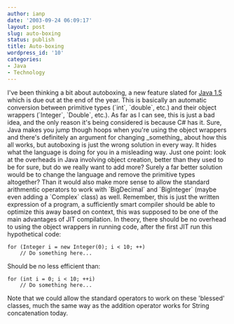 ```yaml
---
author: ianp
date: '2003-09-24 06:09:17'
layout: post
slug: auto-boxing
status: publish
title: Auto-boxing
wordpress_id: '10'
categories:
- Java
- Technology
---
```


I've been thinking a bit about autoboxing, a new feature slated for
[Java
1.5](http://developer.java.sun.com/developer/technicalArticles/RoadMaps/J2SE\_1.5/j2se\_1\_5.html)
which is due out at the end of the year. This is basically an automatic
conversion between primitive types (\`int\`, \`double\`, etc.) and their
object wrappers (\`Integer\`, \`Double\`, etc.). As far as I can see,
this is just a bad idea, and the only reason it's being considered is
because C\# has it. Sure, Java makes you jump though hoops when you're
using the object wrappers and there's definitely an argument for
changing \_something\_ about how this all works, but autoboxing is just
the wrong solution in every way. It hides what the language is doing for
you in a misleading way. Just one point: look at the overheads in Java
involving object creation, better than they used to be for sure, but do
we really want to add more? Surely a far better solution would be to
change the language and remove the primitive types altogether? Than it
would also make more sense to allow the standard arithmentic operators
to work with \`BigDecimal\` and \`BigInteger\` (maybe even adding a
\`Complex\` class) as well. Remember, this is just the written
expression of a program, a sufficiently smart compiler should be able to
optimize this away based on context, this was supposed to be one of the
main advantages of JIT compilation. In theory, there should be no
overhead to using the object wrappers in running code, after the first
JIT run this hypothetical code:

~~~~ {lang="Java" line="1"}
for (Integer i = new Integer(0); i < 10; ++)
    // Do something here...
~~~~

Should be no less efficient than:

~~~~ {lang="Java" line="1"}
for (int i = 0; i < 10; ++i)
    // Do something here...
~~~~

Note that we could allow the standard operators to work on these
'blessed' classes, much the same way as the addition operator works for
String concatenation today.

